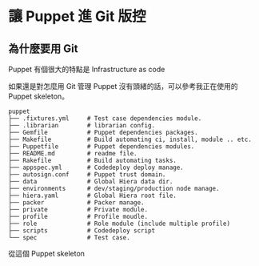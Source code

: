 # 讓 Puppet 進 Git 版控

## 為什麼要用 Git

Puppet 有個很大的特點是 Infrastructure as code




如果還是對怎麼用 Git 管理 Puppet 沒有頭緒的話，可以參考我正在使用的 Puppet skeleton。

```
puppet
├── .fixtures.yml     # Test case dependencies module.
├── .librarian        # librarian config.
├── Gemfile           # Puppet dependencies packages.
├── Makefile          # Build automating ci, install, module .. etc.
├── Puppetfile        # Puppet dependencies modules.
├── README.md         # readme file.
├── Rakefile          # Build automating tasks.
├── appspec.yml       # Codedeploy deploy manage.
├── autosign.conf     # Puppet trust domain.
├── data              # Global Hiera data dir.
├── environments      # dev/staging/production node manage.
├── hiera.yaml        # Global Hiera root file.
├── packer            # Packer manage.
├── private           # Private module.
├── profile           # Profile moudle.
├── role              # Role module (include multiple profile)
├── scripts           # Codedeploy script
└── spec              # Test case.
```

從這個 Puppet skeleton 
